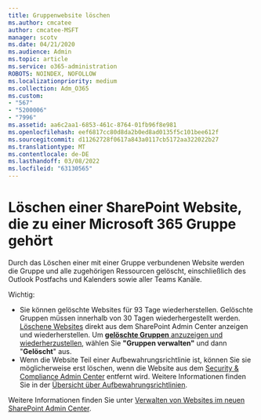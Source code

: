```yaml
---
title: Gruppenwebsite löschen
ms.author: cmcatee
author: cmcatee-MSFT
manager: scotv
ms.date: 04/21/2020
ms.audience: Admin
ms.topic: article
ms.service: o365-administration
ROBOTS: NOINDEX, NOFOLLOW
ms.localizationpriority: medium
ms.collection: Adm_O365
ms.custom:
- "567"
- "5200006"
- "7996"
ms.assetid: aa6c2aa1-6853-461c-8764-01fb96f8e981
ms.openlocfilehash: eef6817cc80d8da2b0ed8ad0135f5c101bee612f
ms.sourcegitcommit: d11262728f0617a843a0117cb5172aa322022b27
ms.translationtype: MT
ms.contentlocale: de-DE
ms.lasthandoff: 03/08/2022
ms.locfileid: "63130565"
---
```

# <a name="delete-a-sharepoint-site-that-belongs-to-a-microsoft-365-group"></a>Löschen einer SharePoint Website, die zu einer Microsoft 365 Gruppe gehört

Durch das Löschen einer mit einer Gruppe verbundenen Website werden die Gruppe und alle zugehörigen Ressourcen gelöscht, einschließlich des Outlook Postfachs und Kalenders sowie aller Teams Kanäle.
  
Wichtig:

- Sie können gelöschte Websites für 93 Tage wiederherstellen. Gelöschte Gruppen müssen innerhalb von 30 Tagen wiederhergestellt werden. [Löschene Websites](https://admin.microsoft.com/sharepoint?page=recyclebin&modern=true) direkt aus dem SharePoint Admin Center anzeigen und wiederherstellen. Um [**gelöschte Gruppen** anzuzeigen und wiederherzustellen](https://admin.microsoft.com/Adminportal/Home?source=applauncher#/deletedgroups), wählen Sie **"Gruppen verwalten"** und dann "**Gelöscht**" aus.
- Wenn die Website Teil einer Aufbewahrungsrichtlinie ist, können Sie sie möglicherweise erst löschen, wenn die Website aus dem [Security & Compliance Admin Center](https://protection.office.com/?rfr=AdminCenter#/retention) entfernt wird. Weitere Informationen finden Sie in der [Übersicht über Aufbewahrungsrichtlinien](https://docs.microsoft.com/microsoft-365/compliance/retention-policies).
  
Weitere Informationen finden Sie unter [Verwalten von Websites im neuen SharePoint Admin Center](https://docs.microsoft.com/sharepoint/manage-sites-in-new-admin-center).
